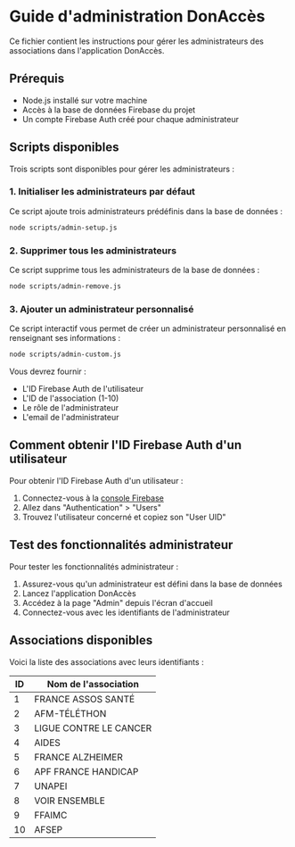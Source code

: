 # Guide d'administration DonAccès

Ce fichier contient les instructions pour gérer les administrateurs des associations dans l'application DonAccès.

## Prérequis

- Node.js installé sur votre machine
- Accès à la base de données Firebase du projet
- Un compte Firebase Auth créé pour chaque administrateur

## Scripts disponibles

Trois scripts sont disponibles pour gérer les administrateurs :

### 1. Initialiser les administrateurs par défaut

Ce script ajoute trois administrateurs prédéfinis dans la base de données :

```bash
node scripts/admin-setup.js
```

### 2. Supprimer tous les administrateurs

Ce script supprime tous les administrateurs de la base de données :

```bash
node scripts/admin-remove.js
```

### 3. Ajouter un administrateur personnalisé

Ce script interactif vous permet de créer un administrateur personnalisé en renseignant ses informations :

```bash
node scripts/admin-custom.js
```

Vous devrez fournir :
- L'ID Firebase Auth de l'utilisateur
- L'ID de l'association (1-10)
- Le rôle de l'administrateur
- L'email de l'administrateur

## Comment obtenir l'ID Firebase Auth d'un utilisateur

Pour obtenir l'ID Firebase Auth d'un utilisateur :

1. Connectez-vous à la [console Firebase](https://console.firebase.google.com/)
2. Allez dans "Authentication" > "Users"
3. Trouvez l'utilisateur concerné et copiez son "User UID"

## Test des fonctionnalités administrateur

Pour tester les fonctionnalités administrateur :

1. Assurez-vous qu'un administrateur est défini dans la base de données
2. Lancez l'application DonAccès
3. Accédez à la page "Admin" depuis l'écran d'accueil
4. Connectez-vous avec les identifiants de l'administrateur

## Associations disponibles

Voici la liste des associations avec leurs identifiants :

| ID | Nom de l'association |
|----|----------------------|
| 1  | FRANCE ASSOS SANTÉ   |
| 2  | AFM-TÉLÉTHON         |
| 3  | LIGUE CONTRE LE CANCER |
| 4  | AIDES                |
| 5  | FRANCE ALZHEIMER     |
| 6  | APF FRANCE HANDICAP  |
| 7  | UNAPEI               |
| 8  | VOIR ENSEMBLE        |
| 9  | FFAIMC               |
| 10 | AFSEP                | 
